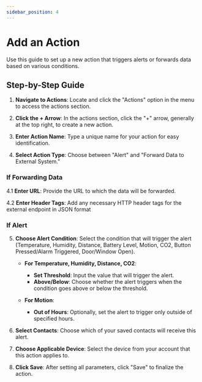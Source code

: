 ```yaml
---
sidebar_position: 4
---
```


# Add an Action

Use this guide to set up a new action that triggers alerts or forwards data based on various conditions.

## Step-by-Step Guide

1. **Navigate to Actions**: Locate and click the "Actions" option in the menu to access the actions section.

2. **Click the + Arrow**: In the actions section, click the "+" arrow, generally at the top right, to create a new action.

3. **Enter Action Name**: Type a unique name for your action for easy identification.

4. **Select Action Type**: Choose between "Alert" and "Forward Data to External System."

### If Forwarding Data

4.1 **Enter URL**: Provide the URL to which the data will be forwarded.

4.2 **Enter Header Tags**: Add any necessary HTTP header tags for the external endpoint in JSON format

### If Alert

5. **Choose Alert Condition**: Select the condition that will trigger the alert (Temperature, Humidity, Distance, Battery Level, Motion, CO2, Button Pressed/Alarm Triggered, Door/Window Open).

   - **For Temperature, Humidity, Distance, CO2**:

     - **Set Threshold**: Input the value that will trigger the alert.
     - **Above/Below**: Choose whether the alert triggers when the condition goes above or below the threshold.

   - **For Motion**:
     - **Out of Hours**: Optionally, set the alert to trigger only outside of specified hours.

6. **Select Contacts**: Choose which of your saved contacts will receive this alert.

7. **Choose Applicable Device**: Select the device from your account that this action applies to.

8. **Click Save**: After setting all parameters, click "Save" to finalize the action.
